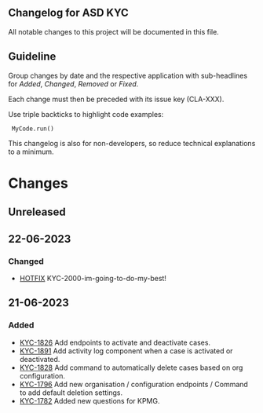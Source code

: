 ## Changelog for ASD KYC
All notable changes to this project will be documented in this file.

## Guideline
 
Group changes by date and the respective application with sub-headlines for _Added_, _Changed_, _Removed_ or _Fixed_.

Each change must then be preceded with its issue key (CLA-XXX).

Use triple backticks to highlight code examples:
```
 MyCode.run()
```

This changelog is also for non-developers, so reduce technical explanations to a minimum.

# Changes
## Unreleased

## 22-06-2023
### Changed
- [HOTFIX](https://linear.app/penneo/issue/HOTFIX) KYC-2000-im-going-to-do-my-best!

## 21-06-2023
### Added
- [KYC-1826](https://linear.app/asd/issue/KYC-1826) Add endpoints to activate and deactivate cases.
- [KYC-1891](https://linear.app/asd/issue/KYC-1891) Add activity log component when a case is activated or deactivated.
- [KYC-1828](https://linear.app/asd/issue/KYC-1865) Add command to automatically delete cases based on org configuration.
- [KYC-1796](https://linear.app/asd/issue/KYC-1865) Add new organisation / configuration endpoints / Command to add default deletion settings.
- [KYC-1782](https://linear.app/asd/issue/KYC-1782) Added new questions for KPMG.
